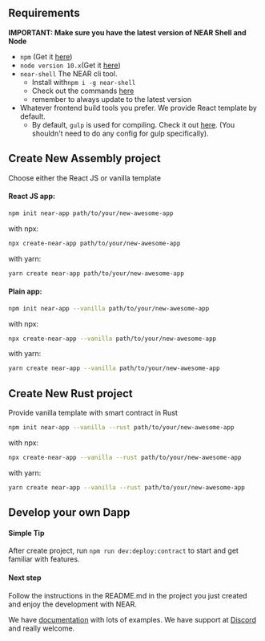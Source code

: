 ## Requirements

**IMPORTANT: Make sure you have the latest version of NEAR Shell and Node**

* `npm` \(Get it [here](https://www.npmjs.com/get-npm)\)
* `node version 10.x`\(Get it [here](https://nodejs.org/en/download)\)
* `near-shell`  The NEAR cli tool.
  * Install with`npm i -g near-shell`
  * Check out the commands [here](https://github.com/nearprotocol/near-shell)
  * remember to always update to the latest version
* Whatever frontend build tools you prefer. We provide React template by default.
  * By default, `gulp` is used for compiling.  Check it out [here](https://gulpjs.com/). \(You shouldn't need to do any config for gulp specifically\).

## Create New Assembly project

Choose either the React JS or vanilla template

#### React JS app:
```bash
npm init near-app path/to/your/new-awesome-app
```
with npx:

```bash
npx create-near-app path/to/your/new-awesome-app
```
with yarn:
```bash
yarn create near-app path/to/your/new-awesome-app
```

#### Plain app:
```bash
npm init near-app --vanilla path/to/your/new-awesome-app
```
with npx:

```bash
npx create-near-app --vanilla path/to/your/new-awesome-app
```
with yarn:
```bash
yarn create near-app --vanilla path/to/your/new-awesome-app
```

## Create New Rust project

Provide vanilla template with smart contract in Rust
```bash
npm init near-app --vanilla --rust path/to/your/new-awesome-app
```
with npx:

```bash
npx create-near-app --vanilla --rust path/to/your/new-awesome-app
```
with yarn:
```bash
yarn create near-app --vanilla --rust path/to/your/new-awesome-app
```


## Develop your own Dapp

#### Simple Tip
After create project, run ```npm run dev:deploy:contract``` to start and get familiar with features.

#### Next step
Follow the instructions in the README.md in the project you just created and enjoy the development with NEAR. 

We have [documentation](https://docs.nearprotocol.com) with lots of examples. We have support at [Discord](http://near.chat) and really welcome.